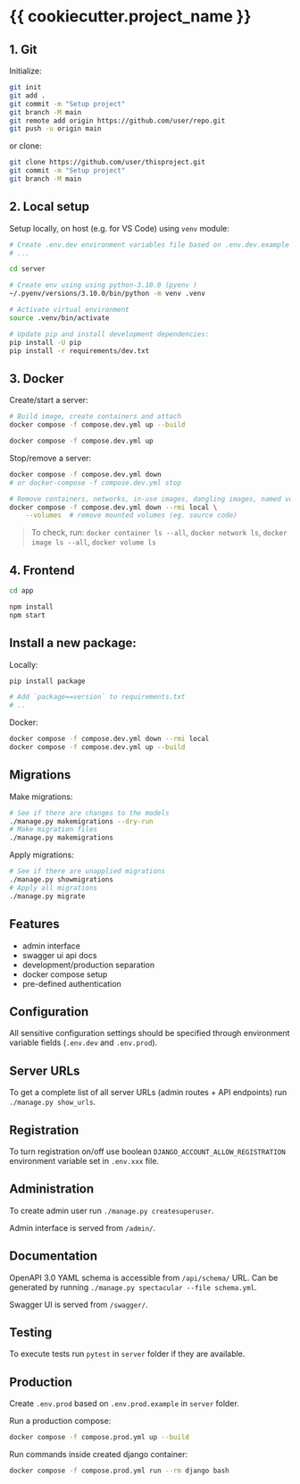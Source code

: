 # {{ cookiecutter.project_name }}

## 1. Git

Initialize:

```sh
git init
git add .
git commit -m "Setup project"
git branch -M main
git remote add origin https://github.com/user/repo.git
git push -u origin main
```

or clone:

```sh
git clone https://github.com/user/thisproject.git
git commit -m "Setup project"
git branch -M main
```

## 2. Local setup

Setup locally, on host (e.g. for VS Code) using `venv` module:

```sh
# Create .env.dev environment variables file based on .env.dev.example
# ...

cd server

# Create env using using python-3.10.0 (pyenv )
~/.pyenv/versions/3.10.0/bin/python -m venv .venv

# Activate virtual environment
source .venv/bin/activate

# Update pip and install development dependencies:
pip install -U pip
pip install -r requirements/dev.txt
```

## 3. Docker

Create/start a server:

```sh
# Build image, create containers and attach
docker compose -f compose.dev.yml up --build

docker compose -f compose.dev.yml up
```

Stop/remove a server:

```sh
docker compose -f compose.dev.yml down
# or docker-compose -f compose.dev.yml stop

# Remove containers, networks, in-use images, dangling images, named volumes, anonymous volumes
docker compose -f compose.dev.yml down --rmi local \
    --volumes  # remove mounted volumes (eg. source code)
```

> To check, run: `docker container ls --all`, `docker network ls`, `docker image ls --all`, `docker volume ls`

## 4. Frontend

```sh
cd app

npm install
npm start
```

## Install a new package:

Locally:

```sh
pip install package

# Add `package==version` to requirements.txt
# ..
```

Docker:

```sh
docker compose -f compose.dev.yml down --rmi local
docker compose -f compose.dev.yml up --build
```

## Migrations

Make migrations:

```sh
# See if there are changes to the models
./manage.py makemigrations --dry-run
# Make migration files
./manage.py makemigrations
```

Apply migrations:

```sh
# See if there are unapplied migrations
./manage.py showmigrations
# Apply all migrations
./manage.py migrate
```

## Features

-   admin interface
-   swagger ui api docs
-   development/production separation
-   docker compose setup
-   pre-defined authentication

## Configuration

All sensitive configuration settings should be specified through environment variable fields (`.env.dev` and `.env.prod`).

## Server URLs

To get a complete list of all server URLs (admin routes + API endpoints) run
`./manage.py show_urls`.

## Registration

To turn registration on/off use boolean `DJANGO_ACCOUNT_ALLOW_REGISTRATION`
environment variable set in `.env.xxx` file.

## Administration

To create admin user run `./manage.py createsuperuser`.

Admin interface is served from `/admin/`.

## Documentation

OpenAPI 3.0 YAML schema is accessible from `/api/schema/` URL. Can be generated
by running `./manage.py spectacular --file schema.yml`.

Swagger UI is served from `/swagger/`.

## Testing

To execute tests run `pytest` in `server` folder if they are available.

## Production

Create `.env.prod` based on `.env.prod.example` in `server` folder.

Run a production compose:

```sh
docker compose -f compose.prod.yml up --build
```

Run commands inside created django container:

```sh
docker compose -f compose.prod.yml run --rm django bash
```
